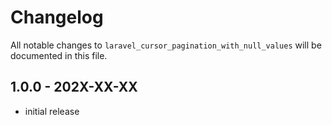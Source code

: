 # Changelog

All notable changes to `laravel_cursor_pagination_with_null_values` will be documented in this file.

## 1.0.0 - 202X-XX-XX

- initial release
